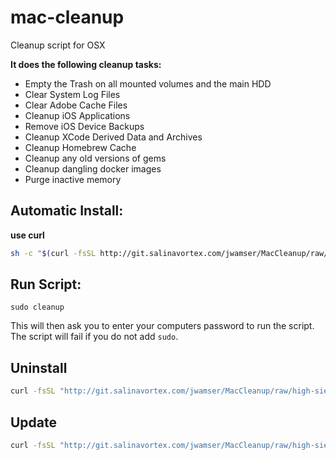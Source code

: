 # mac-cleanup
Cleanup script for OSX

**It does the following cleanup tasks:**
* Empty the Trash on all mounted volumes and the main HDD
* Clear System Log Files
* Clear Adobe Cache Files
* Cleanup iOS Applications
* Remove iOS Device Backups
* Cleanup XCode Derived Data and Archives
* Cleanup Homebrew Cache
* Cleanup any old versions of gems
* Cleanup dangling docker images
* Purge inactive memory

## Automatic Install:

**use curl**

```bash
sh -c "$(curl -fsSL http://git.salinavortex.com/jwamser/MacCleanup/raw/high-sierra-jwamser/installer.sh)"
```

<!-- **use wget**

```bash
sh -c "$(wget http://git.salinavortex.com/jwamser/MacCleanup/raw/high-sierra-jwamser/installer.sh -O -)"
``` -->

<!-- ## Step by step Install:
Download:
`curl -o cleanup https://raw.githubusercontent.com/fwartner/mac-cleanup/master/cleanup.sh`

Make it executable:
`chmod +x cleanup`

Move to make it globally usable:
`sudo mv cleanup /usr/local/bin/cleanup` -->

## Run Script:

```
sudo cleanup
```
This will then ask you to enter your computers password to run the script. The script will fail if you do not add `sudo`.

## Uninstall

```bash
curl -fsSL "http://git.salinavortex.com/jwamser/MacCleanup/raw/high-sierra-jwamser/installer.sh" | bash -s uninstall
```

## Update

```bash
curl -fsSL "http://git.salinavortex.com/jwamser/MacCleanup/raw/high-sierra-jwamser/installer.sh" | bash -s update
```
